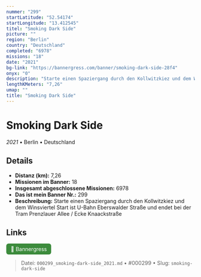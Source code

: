 ```yaml
---
nummer: "299"
startLatitude: "52.54174"
startLongitude: "13.412545"
titel: "Smoking Dark Side"
picture: ""
region: "Berlin"
country: "Deutschland"
completed: "6978"
missions: "18"
date: "2021"
bg-link: "https://bannergress.com/banner/smoking-dark-side-28f4"
onyx: "0"
description: "Starte einen Spaziergang durch den Kollwitzkiez und dem Winsviertel\nStart ist U-Bahn Eberswalder Straße und endet bei der Tram Prenzlauer Allee / Ecke Knaackstraße"
lengthKMeters: "7,26"
umap: ""
title: "Smoking Dark Side"
---
```

# Smoking Dark Side

*2021* • Berlin • Deutschland



## Details
- **Distanz (km):** 7,26
- **Missionen im Banner:** 18
- **Insgesamt abgeschlossene Missionen:** 6978
- **Das ist mein Banner Nr.:** 299
- **Beschreibung:** Starte einen Spaziergang durch den Kollwitzkiez und dem Winsviertel
Start ist U-Bahn Eberswalder Straße und endet bei der Tram Prenzlauer Allee / Ecke Knaackstraße


## Links
<div style="margin-top: 0.5em;">
<a href="https://bannergress.com/banner/smoking-dark-side-28f4" target="_blank" style="display:inline-block;margin-right:8px;padding:6px 12px;background-color:#3c8b3c;color:white;text-decoration:none;border-radius:6px;">🔗 Bannergress</a>

</div>


> Datei: `000299_smoking-dark-side_2021.md` • #000299 • Slug: `smoking-dark-side`
